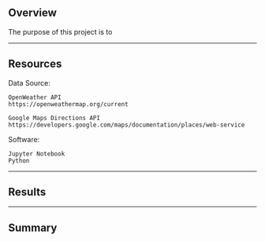 ## Overview

The purpose of this project is to 

---

## Resources

Data Source:

    OpenWeather API 
    https://openweathermap.org/current

    Google Maps Directions API
    https://developers.google.com/maps/documentation/places/web-service

Software:

    Jupyter Notebook
    Python

---

## Results



---

## Summary


